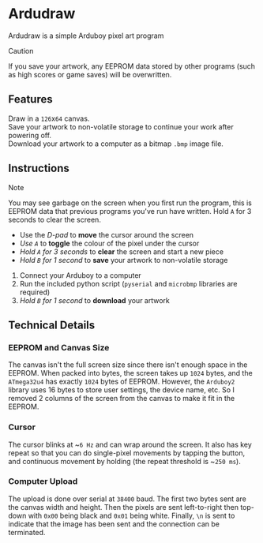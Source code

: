 # Ardudraw

Ardudraw is a simple Arduboy pixel art program

> [!CAUTION]
> 
> If you save your artwork, any EEPROM data stored by other programs (such as high scores or game saves) will be overwritten.

## Features

Draw in a `126`x`64` canvas.  
Save your artwork to non-volatile storage to continue your work after powering off.  
Download your artwork to a computer as a bitmap `.bmp` image file.

## Instructions

> [!NOTE]
>
> You may see garbage on the screen when you first run the program, this is EEPROM data that previous programs you've run have written. Hold `A` for 3 seconds to clear the screen.

- Use the *D-pad* to **move** the cursor around the screen
- *Use `A`* to **toggle** the colour of the pixel under the cursor
- *Hold `A` for 3 seconds* to **clear** the screen and start a new piece
- *Hold `B` for 1 second* to **save** your artwork to non-volatile storage

1. Connect your Arduboy to a computer
2. Run the included python script (`pyserial` and `microbmp` libraries are required)
3. *Hold `B` for 1 second* to **download** your artwork

## Technical Details

### EEPROM and Canvas Size

The canvas isn't the full screen size since there isn't enough space in the EEPROM. When packed into bytes, the screen takes up `1024` bytes, and the `ATmega32u4` has exactly `1024` bytes of EEPROM. However, the `Arduboy2` library uses 16 bytes to store user settings, the device name, etc. So I removed 2 columns of the screen from the canvas to make it fit in the EEPROM.

### Cursor

The cursor blinks at ~`6 Hz` and can wrap around the screen. It also has key repeat so that you can do single-pixel movements by tapping the button, and continuous movement by holding (the repeat threshold is ~`250 ms`).

### Computer Upload

The upload is done over serial at `38400` baud. The first two bytes sent are the canvas width and height. Then the pixels are sent left-to-right then top-down with `0x00` being black and `0x01` being white. Finally, `\n` is sent to indicate that the image has been sent and the connection can be terminated.
